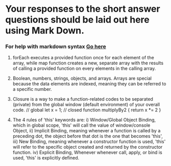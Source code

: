 # Your responses to the short answer questions should be laid out here using Mark Down.
### For help with markdown syntax [Go here](https://github.com/adam-p/markdown-here/wiki/Markdown-Cheatsheet)

1. forEach executes a provided function once for each element of the array, while map function creates a new, separate array with the results of calling a provided function on every elements in the calling array.

2. Boolean, numbers, strings, objects, and arrays. Arrays are special because the data elements are indexed, meaning they can be referred to a specific number.

3. Closure is a way to make a function-related codes to be separated (private) from the global window (default environment) of your overall code.
// global
let x = 1;
    // closed
    function multiplyBy2 {
        return x *= 2
    }

4. The 4 rules of 'this' keywords are: 
    i) Window/Global Object Binding, which in global scope, 'this' will call the value of window/console Object,
    ii) Implicit Binding, meaning whenever a function is called by a preceding dot, the object before that dot is the one that becomes 'this',
    iii) New Binding, meaning whenever a constructor function is used, 'this' will refer to the specific object created and returned by the constructor function.
    iv) Explicit Binding, Whenever whenever call, apply, or bind is used, 'this' is explicitly defined.